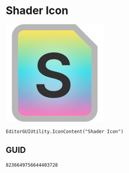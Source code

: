 # Shader Icon
![](/img/Shader%20Icon.png)

``` CSharp
EditorGUIUtility.IconContent("Shader Icon")
```
## GUID
```
8236649756644403728
```
